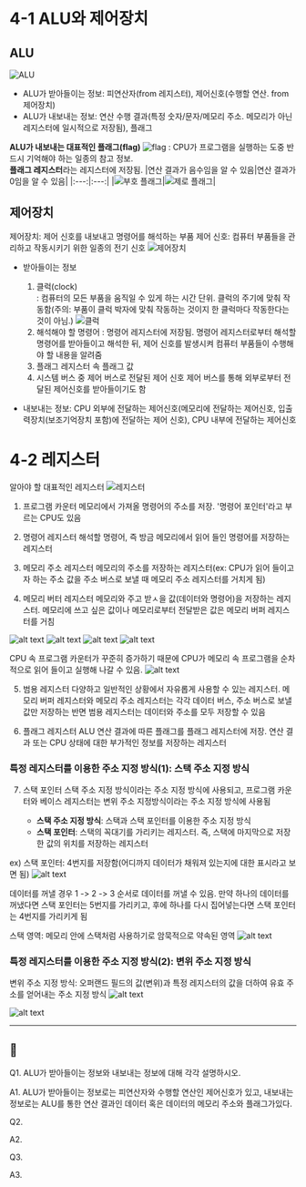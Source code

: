 # 4-1 ALU와 제어장치

## ALU
![ALU](image.png)
- ALU가 받아들이는 정보: 피연산자(from 레지스터), 제어신호(수행할 연산. from 제어장치)
- ALU가 내보내는 정보: 연산 수행 결과(특정 숫자/문자/메모리 주소. 메모리가 아닌 레지스터에 일시적으로 저장됨), 플래그

**ALU가 내보내는 대표적인 플래그(flag)**
![flag](image-1.png)
: CPU가 프로그램을 실행하는 도중 반드시 기억해야 하는 일종의 참고 정보.\
**플래그 레지스터**라는 레지스터에 저장됨.
|연산 결과가 음수임을 알 수 있음|연산 결과가 0임을 알 수 있음|
|:---:|:---:|
|![부호 플래그](image-2.png)|![제로 플래그](image-3.png)|

## 제어장치
제어장치: 제어 신호를 내보내고 명령어를 해석하는 부품
제어 신호: 컴퓨터 부품들을 관리하고 작동시키기 위한 일종의 전기 신호
![제어장치](image-4.png)
- 받아들이는 정보
   1. 클럭(clock)\
      : 컴퓨터의 모든 부품을 움직일 수 있게 하는 시간 단위. 클럭의 주기에 맞춰 작동함(주의: 부품이 클럭 박자에 맞춰 작동하는 것이지 한 클럭마다 작동한다는 것이 아님.)
      ![클럭](image-5.png)
   2. 해석해야 할 명령어
      : 명령어 레지스터에 저장됨. 명령어 레지스터로부터 해석할 명령어를 받아들이고 해석한 뒤, 제어 신호를 발생시켜 컴퓨터 부품들이 수행해야 할 내용을 알려줌
   3. 플래그 레지스터 속 플래그 값
   4. 시스템 버스 중 제어 버스로 전달된 제어 신호
      제어 버스를 통해 외부로부터 전달된 제어신호를 받아들이기도 함

- 내보내는 정보: CPU 외부에 전달하는 제어신호(메모리에 전달하는 제어신호, 입출력장치(보조기억장치 포함)에 전달하는 제어 신호), CPU 내부에 전달하는 제어신호

# 4-2 레지스터
알아야 할 대표적인 레지스터
![레지스터](image-6.png)

1. 프로그램 카운터
   메모리에서 가져올 명령어의 주소를 저장. '명령어 포인터'라고 부르는 CPU도 있음

2. 명령어 레지스터
   해석할 명령어, 즉 방금 메모리에서 읽어 들인 명령어를 저장하는 레지스터

3. 메모리 주소 레지스터
   메모리의 주소를 저장하는 레지스터(ex: CPU가 읽어 들이고자 하는 주소 값을 주소 버스로 보낼 때 메모리 주소 레지스터를 거치게 됨)

4. 메모리 버터 레지스터
   메모리와 주고 받ㅅ을 값(데이터와 명령어)을 저장하는 레지스터. 메모리에 쓰고 싶은 값이나 메모리로부터 전달받은 값은 메모리 버퍼 레지스터를 거침

![alt text](image-7.png)
![alt text](image-8.png)
![alt text](image-9.png)
![alt text](image-10.png)

CPU 속 프로그램 카운터가 꾸준히 증가하기 때문에 CPU가 메모리 속 프로그램을 순차적으로 읽어 들이고 실행해 나갈 수 있음.
![alt text](image-11.png)

5. 범용 레지스터
   다양하고 일반적인 상황에서 자유롭게 사용할 수 있는 레지스터.
   메모리 버퍼 레지스터와 메모리 주소 레지스터는 각각 데이터 버스, 주소 버스로 보낼 값만 저장하는 반면 범용 레지스터는 데이터와 주소를 모두 저장할 수 있음

6. 플래그 레지스터
   ALU 연산 결과에 따른 플래그를 플래그 레지스터에 저장. 연산 결과 또는 CPU 상태에 대한 부가적인 정보를 저장하는 레지스터

### 특정 레지스터를 이용한 주소 지정 방식(1): 스택 주소 지정 방식
7. 스택 포인터
   스택 주소 지정 방식이라는 주소 지정 방식에 사용되고, 프로그램 카운터와 베이스 레지스터는 변위 주소 지정방식이라는 주소 지정 방식에 사용됨

   - **스택 주소 지정 방식**: 스택과 스택 포인터를 이용한 주소 지정 방식
   - **스택 포인터**: 스택의 꼭대기를 가리키는 레지스터. 즉, 스택에 마지막으로 저장한 값의 위치를 저장하는 레지스터
  
  ex) 스택 포인터: 4번지를 저장함(어디까지 데이터가 채워져 있는지에 대한 표시라고 보면 됨) 
  ![alt text](image-12.png)

  데이터를 꺼낼 경우 1 -> 2 -> 3 순서로 데이터를 꺼낼 수 있음. 만약 하나의 데이터를 꺼냈다면 스택 포인터는 5번지를 가리키고, 후에 하나를 다시 집어넣는다면 스택 포인터는 4번지를 가리키게 됨

스택 영역: 메모리 안에 스택처럼 사용하기로 암묵적으로 약속된 영역
![alt text](image-13.png)

### 특정 레지스터를 이용한 주소 지정 방식(2): 변위 주소 지정 방식
변위 주소 지정 방식: 오퍼랜드 필드의 값(변위)과 특정 레지스터의 값을 더하여 유효 주소를 얻어내는 주소 지정 방식
![alt text](image-14.png)

![alt text](image-15.png)

---

## 📖

Q1. ALU가 받아들이는 정보와 내보내는 정보에 대해 각각 설명하시오.

A1. ALU가 받아들이는 정보로는 피연산자와 수행할 연산인 제어신호가 있고, 내보내는 정보로는 ALU를 통한 연산 결과인 데이터 혹은 데이터의 메모리 주소와 플래그가있다.

Q2. 

A2. 

Q3. 

A3. 
 
